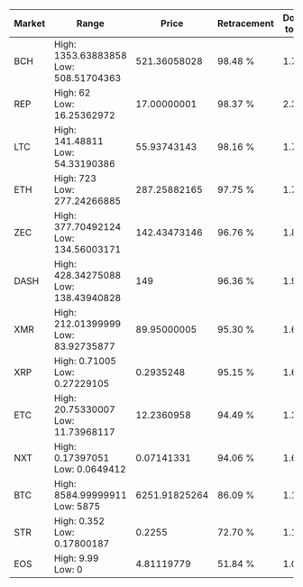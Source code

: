| Market | Range | Price| Retracement | Doubles to 50% |
| --- | --- | --- | --- | --- |
| BCH | High: 1353.63883858<br />Low: 508.51704363 | 521.36058028 | 98.48 % | 1.79 |
| REP | High: 62<br />Low: 16.25362972 | 17.00000001 | 98.37 % | 2.30 |
| LTC | High: 141.48811<br />Low: 54.33190386 | 55.93743143 | 98.16 % | 1.75 |
| ETH | High: 723<br />Low: 277.24266885 | 287.25882165 | 97.75 % | 1.74 |
| ZEC | High: 377.70492124<br />Low: 134.56003171 | 142.43473146 | 96.76 % | 1.80 |
| DASH | High: 428.34275088<br />Low: 138.43940828 | 149 | 96.36 % | 1.90 |
| XMR | High: 212.01399999<br />Low: 83.92735877 | 89.95000005 | 95.30 % | 1.65 |
| XRP | High: 0.71005<br />Low: 0.27229105 | 0.2935248 | 95.15 % | 1.67 |
| ETC | High: 20.75330007<br />Low: 11.73968117 | 12.2360958 | 94.49 % | 1.33 |
| NXT | High: 0.17397051<br />Low: 0.0649412 | 0.07141331 | 94.06 % | 1.67 |
| BTC | High: 8584.99999911<br />Low: 5875 | 6251.91825264 | 86.09 % | 1.16 |
| STR | High: 0.352<br />Low: 0.17800187 | 0.2255 | 72.70 % | 1.18 |
| EOS | High: 9.99<br />Low: 0 | 4.81119779 | 51.84 % | 1.04 |
